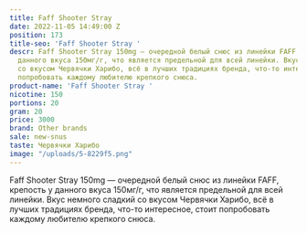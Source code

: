 ```yaml
---
title: Faff Shooter Stray
date: 2022-11-05 14:49:00 Z
position: 173
title-seo: 'Faff Shooter Stray '
descr: Faff Shooter Stray 150mg — очередной белый снюс из линейки FAFF, крепость у
  данного вкуса 150мг/г, что является предельной для всей линейки. Вкус немного сладкий
  со вкусом Червячки Харибо, всё в лучших традициях бренда, что-то интересное, стоит
  попробовать каждому любителю крепкого снюса.
product-name: 'Faff Shooter Stray '
nicotine: 150
portions: 20
gram: 20
price: 3000
brand: Other brands
sale: new-snus
taste: Червячки Харибо
image: "/uploads/5-8229f5.png"
---
```


Faff Shooter Stray 150mg — очередной белый снюс из линейки FAFF, крепость у данного вкуса 150мг/г, что является предельной для всей линейки. Вкус немного сладкий со вкусом Червячки Харибо, всё в лучших традициях бренда, что-то интересное, стоит попробовать каждому любителю крепкого снюса.